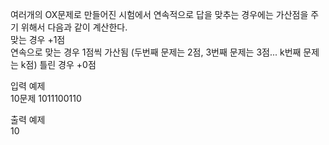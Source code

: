 여러개의 OX문제로 만들어진 시험에서 연속적으로 답을 맞추는 경우에는 가산점을 주기 위해서 다음과 같이 계산한다.  
맞는 경우 +1점  
연속으로 맞는 경우 1점씩 가산됨 (두번째 문제는 2점, 3번째 문제는 3점... k번째 문제는 k점)
틀린 경우 +0점

입력 예제  
10문제
1011100110

출력 예제  
10


